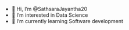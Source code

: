- 👋 Hi, I’m @SathsaraJayantha20
- 👀 I’m interested in Data Science 
- 🌱 I’m currently learning Software development 

<!---
SathsaraJayantha20/SathsaraJayantha20 is a ✨ special ✨ repository because its `README.md` (this file) appears on your GitHub profile.
You can click the Preview link to take a look at your changes.
--->
